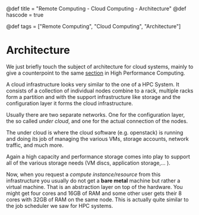 @def title = "Remote Computing - Cloud Computing - Architecture"
@def hascode = true

@def tags = ["Remote Computing", "Cloud Computing", "Architecture"]

# Architecture

We just briefly touch the subject of architecture for cloud systems, mainly to give a counterpoint to the same [section](../../hpc/architecture) in High Performance Computing.

A cloud infrastructure looks very similar to the one of a HPC System.
It consists of a collection of individual nodes combine to a rack, multiple racks form a partition and with the support infrastructure like storage and the configuration layer it forms the cloud infrastructure. 

Usually there are two separate networks.
One for the configuration layer, the so called _under cloud_, and one for the actual connection of the nodes.

The under cloud is where the cloud software (e.g. openstack) is running and doing its job of managing the various VMs, storage accounts, network traffic, and much more. 

Again a high capacity and performance storage comes into play to support all of the various storage needs (VM discs, application storage,... ).

Now, when you request a _compute instance/resource_ from this infrastructure you usually do not get a **bare metal** machine but rather a virtual machine.
That is an abstraction layer on top of the hardware.
You might get four cores and 16GB of RAM and some other user gets their 8 cores with 32GB of RAM on the same node.
This is actually quite similar to the job scheduler we saw for HPC systems.